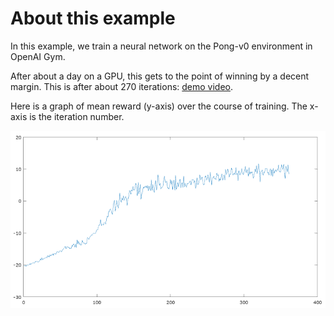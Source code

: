 # About this example

In this example, we train a neural network on the Pong-v0 environment in OpenAI Gym.

After about a day on a GPU, this gets to the point of winning by a decent margin. This is after about 270 iterations: [demo video](https://www.youtube.com/watch?v=vbyOnjtJthA).

Here is a graph of mean reward (y-axis) over the course of training. The x-axis is the iteration number.

![Training Graph](training_graph.png)

